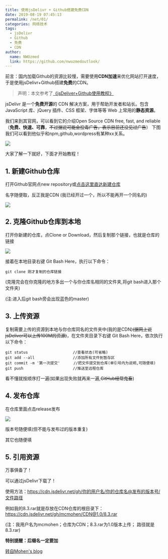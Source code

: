 ```yaml
---
title: 使用jsDelivr + Github搭建免费CDN
date: 2019-08-19 07:45:13
permalink: /net/01/
categories: 网络技术
tags: 
  - jsDelivr
  - Github
  - 免费
  - CDN
author: 
  name: NWUzmed
  link: https://github.com/nwuzmedoutlook/
---
```


前言：国内加载Github的资源比较慢，需要使用**CDN加速**来优化网站打开速度，于是使用jsDelivr+Github搭建**免费**的CDN。

<!-- more -->

> 声明：本文参考了[《jsDeliver+Github使用教程》](https://www.cnblogs.com/zhsh666/p/11432956.html)

jsDelivr 是一个**免费开源**的 CDN 解决方案，用于帮助开发者和站长。包含 JavaScript 库、jQuery 插件、CSS 框架、字体等等 Web 上常用的**静态资源**。

我们来到其官网，可以看到它的介绍Open Source CDN free, fast, and reliable（**免费、快速、可靠**，~~不过据说可能会投毒广告，表示目前还没见过广告~~）
下图我们可以看到他似乎和npm,github,wordpress有某种xx关系。



![](https://cdn.jsdelivr.net/gh/mcmohen/ImageHosting/mcmohen_img/jsdelivr.PNG)



大家了解一下就好，下面才开始教程！

## 1. 新建Github仓库

打开Github官网点new repository或[点击这里直达新建仓库](https://github.com/new)

名字随便取，反正我是CDN (我已经开过一个，所以不能再开一个同名的)



![](https://cdn.jsdelivr.net/gh/mcmohen/ImageHosting/mcmohen_img/github.PNG)



## 2. 克隆Github仓库到本地 

打开你新建的仓库，点Clone or Download，然后复制那个链接，也就是仓库的链接



![](https://cdn.jsdelivr.net/gh/mcmohen/ImageHosting/mcmohen_img/clone.PNG)



 接着在本地目录右键 Git Bash Here，执行以下命令：

```
git clone 刚才复制的仓库链接
```

(克隆完会在你克隆的地方多出一个与你仓库名相同的文件夹,将git bash进入那个文件夹)

(注:进入后git bash旁会出现蓝色的master)

## 3. 上传资源

复制需要上传的资源到本地与你仓库同名的文件夹中(我的是CDN)~~(据网上说jsDeliver可以上传100M的资源)~~，在文件夹目录下右键 Git Bash Here，依次执行以下命令：

```
git status                    //查看状态(可省略)
git add --all                 //添加所有文件到暂存区
git commit -m '第一次提交'      //把文件提交到仓库(单引号内为说明,可随便填)
git push                      //推送至远程仓库

```

看不懂就按顺序打一遍(如果出现失败就再来一遍,~~GitHub经常鬼畜~~)



## 4. 发布仓库

在仓库里面点击release发布



![](https://i.loli.net/2019/08/19/dku27zoR49ljm1Q.png)

版本号随便填(但不能与发布过的版本重复)

其它也随便填

## 5. 引用资源

万事俱备了！

可以通过jsDelivr下载了！

使用方法：https://cdn.jsdelivr.net/gh/你的用户名/你的仓库名@发布的版本号/文件路径

例如我的8.3.rar就是存放在CDN仓库的根目录下：https://cdn.jsdelivr.net/gh/mcmohen/CDN@1.0/8.3.rar

(注：我用户名为mcmohen；仓库为CDN；8.3.rar为1.0版本上传；  路径就是8.3.rar)

**特别提醒：后缀名一定要加**

<a href="https://mcmohen.top/" target="_blank" style="text-align:right;">转自Mohen's blog</a>
<!-- &emsp;&emsp;&emsp;&emsp;&ensp;&emsp;&emsp;&emsp;&emsp;&emsp;&emsp;&emsp;&emsp;&emsp;&emsp;&emsp;&emsp;&emsp;&emsp;&emsp;&emsp;&emsp;&emsp;&emsp;&emsp;&emsp;&emsp;&emsp;&emsp;&emsp;&emsp;转自[Mohen's blog](https://mcmohen.com/) -->
